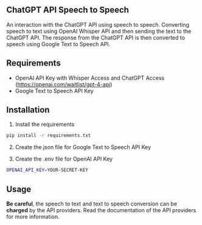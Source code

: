 ## ChatGPT API Speech to Speech
An interaction with the ChatGPT API using speech to speech.
Converting speech to text using OpenAI Whisper API and then sending the text to the ChatGPT API. 
The response from the ChatGPT API is then converted to speech using Google Text to Speech API.

## Requirements
- OpenAI API Key with Whisper Access and ChatGPT Access (https://openai.com/waitlist/gpt-4-api)
- Google Text to Speech API Key

## Installation
1. Install the requirements
```bash
pip install -r requirements.txt
```
2. Create the json file for Google Text to Speech API Key

3. Create the .env file for OpenAI API Key
```bash
OPENAI_API_KEY=YOUR-SECRET-KEY
```

## Usage
**Be careful**, the speech to text and text to speech conversion can be **charged** by the API providers.
Read the documentation of the API providers for more information.
